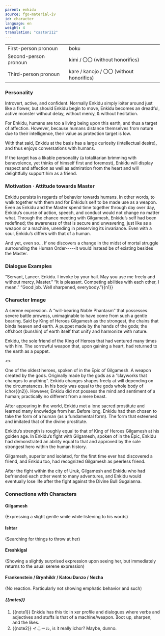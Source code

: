 ```yaml
---
parent: enkidu
source: fgo-material-iv
id: character
language: en
weight: 4
translation: "castor212"
---
```


<table>
  <tr><td>First-person pronoun</td><td>boku</td></tr>
  <tr><td>Second-person pronoun</td><td>kimi / 〇〇 (without honorifics)</td></tr>
  <tr><td>Third-person pronoun</td><td>kare / kanojo / 〇〇 (without honorifics)</td></tr>
</table>

### Personality

Introvert, active, and confident.
Normally Enkidu simply loiter around just like a flower, but should Enkidu begin to move, Enkidu becomes an dreadful, active monster without delay, without mercy, & without hesitation.

For Enkidu, humans are too a living being upon this earth, and thus a target of affection. However, because humans distance themselves from nature due to their intelligence, their value as protection target is low.

With that said, Enkidu at the basis has a large curiosity (intellectual desire), and thus enjoys conversations with humans.

If the target has a likable personality (a totalitarian brimming with benevolence, yet thinks of himself first and foremost), Enkidu will display respect and affection as well as admiration from the heart and will delightfully support him as a friend.

### Motivation · Attitude towards Master

Enkidu persists in regards of behavior towards humans.
In other words, to walk together with them and for Enkidu’s self to be made use as a weapon.
Even as Enkidu and the Master spend time together through day over day, Enkidu’s course of action, speech, and conduct would not change no matter what.
Through the chance meeting with Gilgamesh, Enkidu’s self had been redefined; the awareness of that is secure and unwavering, just like as a weapon or a machine, unending in preserving its invariance.
Even with a soul, Enkidu’s differs with that of a human.

And yet, even so…
If one discovers a change in the midst of mortal struggle surrounding the Human Order-----it would instead be of existing besides the Master.

### Dialogue Examples

“Servant, Lancer. Enkidu.
I invoke by your hail.
May you use me freely and without mercy, Master.”
“It is pleasant. Competing abilities with each other, I mean.”
“Good job. Well sharpened, everybody.”{{n1}}

### Character Image

A serene expression. A “will-bearing Noble Phantasm” that possesses severe battle prowess, unimaginable to have come from such a gentle bearing.
Said by King of Heroes Gilgamesh as the strongest, the chains that binds heaven and earth.
A puppet made by the hands of the gods; the offshoot (bunshin) of earth itself that unify and harmonize with nature.

Enkidu, the sole friend of the King of Heroes that had ventured many times with him. The sorrowful weapon that, upon gaining a heart, had returned to the earth as a puppet.

<>

One of the oldest heroes, spoken of in the Epic of Gilgamesh.
A weapon created by the gods.
Originally made by the gods as a “clayworks that changes to anything”.
Enkidu changes shapes freely at will depending on the circumstances.
In his body was equal to the gods whole body of ichor{{n2}}.
However, Enkidu did not possess the mind and sentiment of a human; practically no different from a mere beast.

After appearing in the world, Enkidu met a lone sacred prostitute and learned many knowledge from her. Before long, Enkidu had then chosen to take the form of a human (as a fundamental form).
The form that esteemed and imitated that of the divine prostitute.

Enkidu’s strength is roughly equal to that of King of Heroes Gilgamesh at his golden age.
In Enkidu’s fight with Gilgamesh, spoken of in the Epic, Enkidu had demonstrated an ability equal to that and approved by the sole strongest hero within the human history.

Gilgamesh, superior and isolated, for the first time ever had discovered a friend, and Enkidu too, had recognized Gilgamesh as peerless friend.

After the fight within the city of Uruk, Gilgamesh and Enkidu who had befriended each other went to many adventures, and Enkidu would eventually lose life after the fight against the Divine Bull Gugalanna.

### Connections with Characters

#### Gilgamesh

(Expressing a slight gentle smile while listening to his words)

#### Ishtar

(Searching for things to throw at her)

#### Ereshkigal

(Showing a slightly surprised expression upon seeing her, but immediately returns to the usual serene expression)

#### Frankenstein / Brynhildr / Katou Danzo / Nezha

(No reaction. Particularly not showing emphatic behavior and such)

##### {{notes}}

1. {{note1}} Enkidu has this tic in xer profile and dialogues where verbs and adjectives and stuffs is that of a machine/weapon. Boot up, sharpen, and the likes.
2. {{note2}} イこール, is it really ichor? Maybe, dunno.
